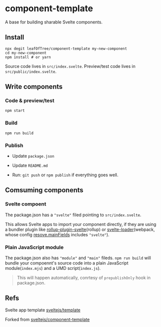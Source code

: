 # component-template

A base for building sharable Svelte components.

## Install

    npx degit leafOfTree/component-template my-new-component
    cd my-new-component
    npm install # or yarn

Source code lives in `src/index.svelte`. Preview/test code lives in `src/public/index.svelte`.

## Write components

### Code & preview/test

    npm start

### Build

    npm run build

### Publish

- Update `package.json`

- Update `README.md`

- Run: `git push` or `npm publish` if everything goes well.

## Comsuming components

### Svelte compoent

The package.json has a `"svelte"` filed pointing to `src/index.svelte`.

This allows Svelte apps to import your component directly, if they are using a bundler plugin like [rollup-plugin-svelte][0](rollup) or [svelte-loader][1](webpack, whose config [resove.mainFields][2] includes `"svelte"`).

### Plain JavaScript module

The package.json also has `"module"` and `"main"` fileds. `npm run build` will bundle your compoennt's source code into a plain JavaScript module(`index.mjs`) and a UMD script(`index.js`). 

> This will happen automatically, conrtesy of `prepublishOnly` hook in package.json.

## Refs

Svelte app template [sveltejs/template][3]

Forked from [sveltejs/component-template][4]

[0]: https://github.com/rollup/rollup-plugin-svelte
[1]: https://github.com/sveltejs/svelte-loader
[2]: https://webpack.js.org/configuration/resolve/#resolve-mainfields
[3]: https://github.com/sveltejs/template
[4]: https://github.com/sveltejs/component-template
